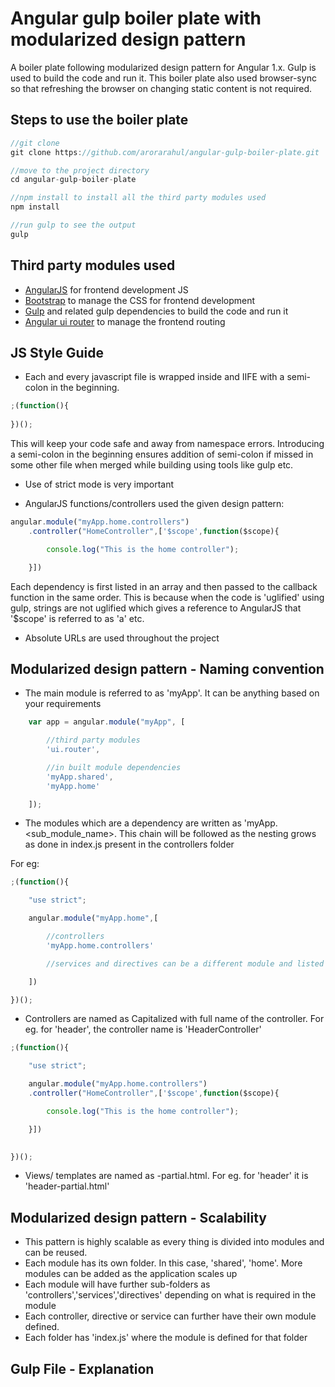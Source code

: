 # Angular gulp boiler plate with modularized design pattern

A boiler plate following modularized design pattern for Angular 1.x. Gulp is used to build the code and run it.
This boiler plate also used browser-sync so that refreshing the browser on changing static content is not required.

## Steps to use the boiler plate

```javascript
//git clone
git clone https://github.com/arorarahul/angular-gulp-boiler-plate.git

//move to the project directory
cd angular-gulp-boiler-plate

//npm install to install all the third party modules used
npm install

//run gulp to see the output
gulp
```

## Third party modules used

* [AngularJS](https://www.npmjs.com/package/angular) for frontend development JS
* [Bootstrap](https://www.npmjs.com/package/bootstrap) to manage the CSS for frontend development
* [Gulp](http://gulpjs.com/) and related gulp dependencies to build the code and run it
* [Angular ui router](https://github.com/angular-ui/ui-router) to manage the frontend routing

## JS Style Guide

* Each and every javascript file is wrapped inside and IIFE with a semi-colon in the beginning.

```javascript
;(function(){
	
})();
```
This will keep your code safe and away from namespace errors. Introducing a semi-colon in the beginning ensures addition of semi-colon if missed in some other file when merged while building using tools like gulp etc. 

* Use of strict mode is very important

* AngularJS functions/controllers used the given design pattern:
```javascript
angular.module("myApp.home.controllers")
	.controller("HomeController",['$scope',function($scope){

		console.log("This is the home controller");

	}])
```

Each dependency is first listed in an array and then passed to the callback function in the same order.
This is because when the code is 'uglified' using gulp, strings are not uglified which gives a reference to AngularJS that '$scope' is referred to as 'a' etc.

* Absolute URLs are used throughout the project

## Modularized design pattern - Naming convention

* The main module is referred to as 'myApp'. It can be anything based on your requirements

```javascript
    var app = angular.module("myApp", [

		//third party modules
		'ui.router',

		//in built module dependencies
		'myApp.shared',
		'myApp.home'

	]);
```
* The modules which are a dependency are written as 'myApp.<sub_module_name>. This chain will be followed as the nesting grows as done in index.js present in the controllers folder

For eg:
```javascript
;(function(){

	"use strict";

	angular.module("myApp.home",[

		//controllers
		'myApp.home.controllers'

		//services and directives can be a different module and listed here as dependency

	])

})();
```

* Controllers are named as Capitalized with full name of the controller. For eg. for 'header', the controller name is 'HeaderController'

```javascript
;(function(){

	"use strict";

	angular.module("myApp.home.controllers")
	.controller("HomeController",['$scope',function($scope){

		console.log("This is the home controller");

	}])
	

})();
```

* Views/ templates are named as <module-name>-partial.html. For eg. for 'header' it is 'header-partial.html'


## Modularized design pattern - Scalability

* This pattern is highly scalable as every thing is divided into modules and can be reused.
* Each module has its own folder. In this case, 'shared', 'home'. More modules can be added as the application scales up
* Each module will have further sub-folders as 'controllers','services','directives' depending on what is required in the module
* Each controller, directive or service can further have their own module defined.
* Each folder has 'index.js' where the module is defined for that folder


## Gulp File - Explanation

